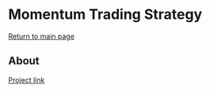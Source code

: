 # Momentum Trading Strategy

[Return to main page](../index.md)

## About
[Project link](https://github.com/Juanjo-Capital/jjcap/tree/master/strategies/momentum)